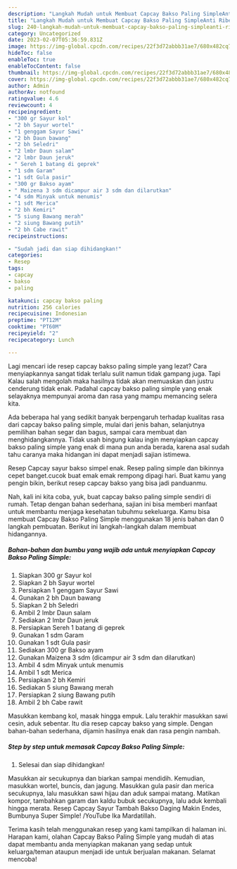 ```yaml
---
description: "Langkah Mudah untuk Membuat Capcay Bakso Paling SimpleAnti Ribet"
title: "Langkah Mudah untuk Membuat Capcay Bakso Paling SimpleAnti Ribet"
slug: 240-langkah-mudah-untuk-membuat-capcay-bakso-paling-simpleanti-ribet
category: Uncategorized
date: 2023-02-07T05:36:59.831Z
image: https://img-global.cpcdn.com/recipes/22f3d72abbb31ae7/680x482cq70/capcay-bakso-paling-simple-foto-resep-utama.jpg
hideToc: false
enableToc: true
enableTocContent: false
thumbnail: https://img-global.cpcdn.com/recipes/22f3d72abbb31ae7/680x482cq70/capcay-bakso-paling-simple-foto-resep-utama.jpg
cover: https://img-global.cpcdn.com/recipes/22f3d72abbb31ae7/680x482cq70/capcay-bakso-paling-simple-foto-resep-utama.jpg
author: Admin
authorAv: notfound
ratingvalue: 4.6
reviewcount: 4
recipeingredient:
- "300 gr Sayur kol"
- "2 bh Sayur wortel"
- "1 genggam Sayur Sawi"
- "2 bh Daun bawang"
- "2 bh Seledri"
- "2 lmbr Daun salam"
- "2 lmbr Daun jeruk"
- " Sereh 1 batang di geprek"
- "1 sdm Garam"
- "1 sdt Gula pasir"
- "300 gr Bakso ayam"
- " Maizena 3 sdm dicampur air 3 sdm dan dilarutkan"
- "4 sdm Minyak untuk menumis"
- "1 sdt Merica"
- "2 bh Kemiri"
- "5 siung Bawang merah"
- "2 siung Bawang putih"
- "2 bh Cabe rawit"
recipeinstructions:

- "Sudah jadi dan siap dihidangkan!"
categories:
- Resep
tags:
- capcay
- bakso
- paling

katakunci: capcay bakso paling 
nutrition: 256 calories
recipecuisine: Indonesian
preptime: "PT12M"
cooktime: "PT60M"
recipeyield: "2"
recipecategory: Lunch

---
```



Lagi mencari ide resep capcay bakso paling simple yang lezat? Cara menyiapkannya sangat tidak terlalu sulit namun tidak gampang juga. Tapi Kalau salah mengolah maka hasilnya tidak akan memuaskan dan justru cenderung tidak enak. Padahal capcay bakso paling simple yang enak selayaknya mempunyai aroma dan rasa yang mampu memancing selera kita.


Ada beberapa hal yang sedikit banyak berpengaruh terhadap kualitas rasa dari capcay bakso paling simple, mulai dari jenis bahan, selanjutnya pemilihan bahan segar dan bagus, sampai cara membuat dan menghidangkannya. Tidak usah bingung kalau ingin menyiapkan capcay bakso paling simple yang enak di mana pun anda berada, karena asal sudah tahu caranya maka hidangan ini dapat menjadi sajian istimewa.

Resep Capcay sayur bakso simpel enak. Resep paling simple dan bikinnya cepet banget.cucok buat emak emak rempong dipagi hari. Buat kamu yang pengin bikin, berikut resep capcay bakso yang bisa jadi panduanmu.


Nah, kali ini kita coba, yuk, buat capcay bakso paling simple sendiri di rumah. Tetap dengan bahan sederhana, sajian ini bisa memberi manfaat untuk membantu menjaga kesehatan tubuhmu sekeluarga. Kamu bisa membuat Capcay Bakso Paling Simple menggunakan 18 jenis bahan dan 0 langkah pembuatan. Berikut ini langkah-langkah dalam membuat hidangannya.

<!--inarticleads1-->

##### Bahan-bahan dan bumbu yang wajib ada untuk menyiapkan Capcay Bakso Paling Simple:

1. Siapkan 300 gr Sayur kol
1. Siapkan 2 bh Sayur wortel
1. Persiapkan 1 genggam Sayur Sawi
1. Gunakan 2 bh Daun bawang
1. Siapkan 2 bh Seledri
1. Ambil 2 lmbr Daun salam
1. Sediakan 2 lmbr Daun jeruk
1. Persiapkan  Sereh 1 batang di geprek
1. Gunakan 1 sdm Garam
1. Gunakan 1 sdt Gula pasir
1. Sediakan 300 gr Bakso ayam
1. Gunakan  Maizena 3 sdm (dicampur air 3 sdm dan dilarutkan)
1. Ambil 4 sdm Minyak untuk menumis
1. Ambil 1 sdt Merica
1. Persiapkan 2 bh Kemiri
1. Sediakan 5 siung Bawang merah
1. Persiapkan 2 siung Bawang putih
1. Ambil 2 bh Cabe rawit


Masukkan kembang kol, masak hingga empuk. Lalu terakhir masukkan sawi cesin, aduk sebentar. Itu dia resep capcay bakso yang simple. Dengan bahan-bahan sederhana, dijamin hasilnya enak dan rasa pengin nambah. 

<!--inarticleads2-->

##### Step by step untuk memasak Capcay Bakso Paling Simple:


1. Selesai dan siap dihidangkan!

Masukkan air secukupnya dan biarkan sampai mendidih. Kemudian, masukkan wortel, buncis, dan jagung. Masukkan gula pasir dan merica secukupnya, lalu masukkan sawi hijau dan aduk sampai matang. Matikan kompor, tambahkan garam dan kaldu bubuk secukupnya, lalu aduk kembali hingga merata. Resep Capcay Sayur Tambah Bakso Daging Makin Endes, Bumbunya Super Simple! /YouTube Ika Mardatillah. 

Terima kasih telah menggunakan resep yang kami tampilkan di halaman ini. Harapan kami, olahan Capcay Bakso Paling Simple yang mudah di atas dapat membantu anda menyiapkan makanan yang sedap untuk keluarga/teman ataupun menjadi ide untuk berjualan makanan. Selamat mencoba!
